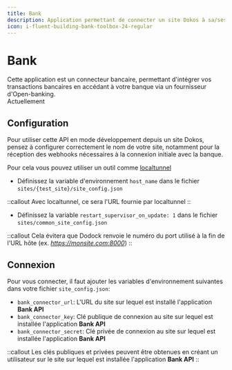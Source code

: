 ```yaml
---
title: Bank
description: Application permettant de connecter un site Dokos à sa/ses banque(s).
icon: i-fluent-building-bank-toolbox-24-regular
---
```


# Bank

Cette application est un connecteur bancaire, permettant d'intégrer vos transactions bancaires en accédant à votre banque via un fournisseur d'Open-banking.  
Actuellement 


## Configuration

Pour utiliser cette API en mode développement depuis un site Dokos, pensez à configurer correctement le nom de votre site, notamment pour la réception des webhooks nécessaires à la connexion initiale avec la banque.

Pour cela vous pouvez utiliser un outil comme [localtunnel](https://github.com/localtunnel/localtunnel)

- Définissez la variable d'environnement `host_name` dans le fichier `sites/{test_site}/site_config.json`

::callout
Avec localtunnel, ce sera l'URL fournie par localtunnel
::

- Définissez la variable `restart_supervisor_on_update: 1` dans le fichier `sites/common_site_config.json`

::callout
Cela évitera que Dodock renvoie le numéro du port utilisé à la fin de l'URL hôte (ex. *https://monsite.com:8000*)
::


## Connexion

Pour vous connecter, il faut ajouter les variables d'environnement suivantes dans votre fichier `site_config.json`:

- `bank_connector_url`: L'URL du site sur lequel est installé l'application **Bank API**
- `bank_connector_key`: Clé publique de connexion au site sur lequel est installée l'application **Bank API**
- `bank_connector_secret`: Clé privée de connexion au site sur lequel est installée l'application **Bank API**

::callout
Les clés publiques et privées peuvent être obtenues en créant un utilisateur sur le site sur lequel est installée l'application **Bank API**
::